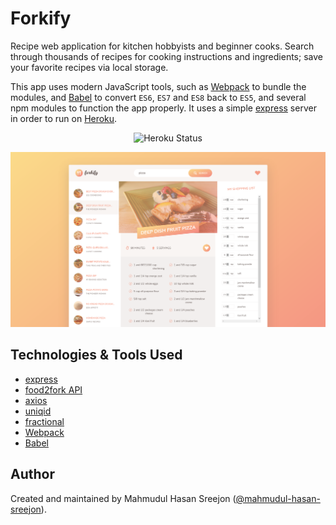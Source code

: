 # Forkify

Recipe web application for kitchen hobbyists and beginner cooks. Search through thousands of recipes for cooking instructions and ingredients; save your favorite recipes via local storage.

This app uses modern JavaScript tools, such as [Webpack](https://webpack.js.org/) to bundle the modules, and [Babel](https://babeljs.io/) to convert `ES6`, `ES7` and `ES8` back to `ES5`, and several npm modules to function the app properly. It uses a simple [express](https://www.npmjs.com/package/express) server in order to run on [Heroku](https://www.heroku.com/).

<p align="center">
  <img src="https://pyheroku-badge.herokuapp.com/?app=Forkify-mhs&style=flat" alt="Heroku Status" />
</p>

![demo](https://raw.githubusercontent.com/mahmudul-hasan-sreejon/forkify/main/static/demo.png)

## Technologies & Tools Used

* [express](https://www.npmjs.com/package/express)
* [food2fork API](https://forkify-api.herokuapp.com/)
* [axios](https://www.npmjs.com/package/axios)
* [uniqid](https://www.npmjs.com/package/uniqid)
* [fractional](https://www.npmjs.com/package/fractional)
* [Webpack](https://webpack.js.org/)
* [Babel](https://babeljs.io/)

## Author

Created and maintained by Mahmudul Hasan Sreejon ([@mahmudul-hasan-sreejon](https://www.mahmudul-hasan-sreejon.com/)).
